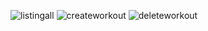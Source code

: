 ![listingall](https://user-images.githubusercontent.com/80718623/122991398-f7ad6300-d372-11eb-915c-8a1bd6d3008e.jpg)
![createworkout](https://user-images.githubusercontent.com/80718623/122991527-20cdf380-d373-11eb-95e6-873dd39d3b9c.jpg)
![deleteworkout](https://user-images.githubusercontent.com/80718623/122991536-23304d80-d373-11eb-9e21-f285a0fa9749.jpg)
